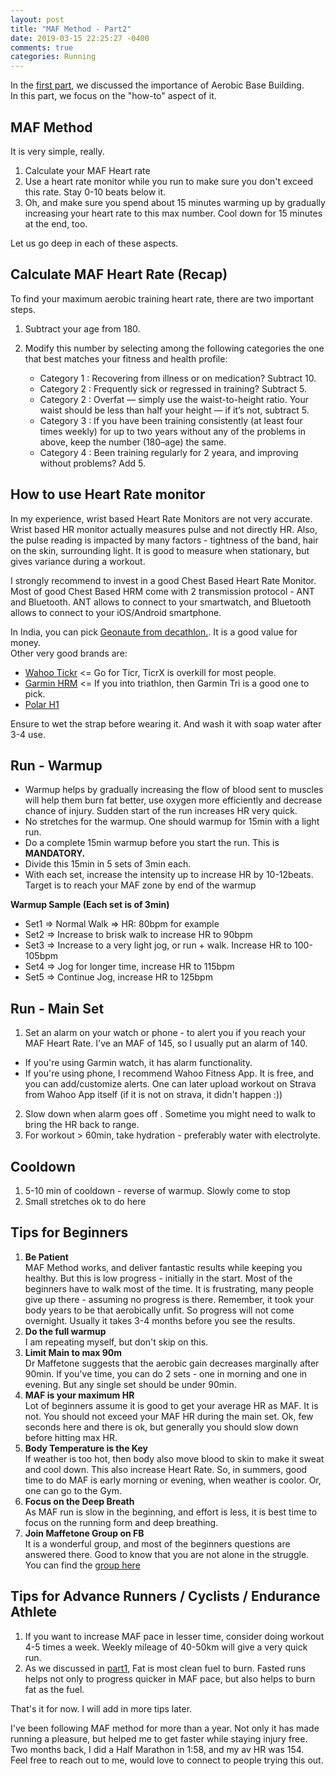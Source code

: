 ```yaml
---
layout: post
title: "MAF Method - Part2"
date: 2019-03-15 22:25:27 -0400
comments: true
categories: Running
---
```


In the [first part](http://rishisareen.com/running/maf-method-part1.html), we discussed the importance of Aerobic Base Building.  
In this part, we focus on the "how-to" aspect of it. 
<!--more-->

## MAF Method
It is very simple, really.  
1. Calculate your MAF Heart rate  
2. Use a heart rate monitor while you run to make sure you don't exceed this rate. Stay 0-10 beats below it.  
3. Oh, and make sure you spend about 15 minutes warming up by gradually increasing your heart rate to this max number. Cool down for 15 minutes at the end, too.  

Let us go deep in each of these aspects. 


## Calculate MAF Heart Rate (Recap)  

To find your maximum aerobic training heart rate, there are two important steps.  

1. Subtract your age from 180.
2. Modify this number by selecting among the following categories the one that best matches your fitness and health profile:  

    - Category 1 : Recovering from illness or on medication? Subtract 10.  
    - Category 2 : Frequently sick or regressed in training? Subtract 5.  
    - Category 2 : Overfat — simply use the waist-to-height ratio. Your waist should be less than half your height — if it’s not, subtract 5.  
    - Category 3 : If you have been training consistently (at least four times weekly) for up to two years without any of the problems in above, keep the number (180–age) the same.  
    - Category 4 : Been training regularly for 2 yeara, and improving without problems? Add 5.  

## How to use Heart Rate monitor  
In my experience, wrist based Heart Rate Monitors are not very accurate. Wrist based HR monitor actually measures pulse and not directly HR. Also, the pulse reading is impacted by many factors - tightness of the band, hair on the skin, surrounding light. It is good to measure when stationary, but gives variance during a workout. 

I strongly recommend to invest in a good Chest Based Heart Rate Monitor.   
Most of good Chest Based HRM come with 2 transmission protocol - ANT and Bluetooth. ANT allows to connect to your smartwatch, and Bluetooth allows to connect to your iOS/Android smartphone.  

In India, you can pick [Geonaute from decathlon.](https://www.decathlon.in/p/8334795_dual-ant-bluetooth-smart-heart-rate-monitor-strap.html). It is a good value for money.  
Other very good brands are:    

* [Wahoo Tickr](https://www.wahoofitness.com/devices/heart-rate-monitors/wahoo-tickr-heart-rate-strap) <= Go for Ticr, TicrX is overkill for most people.    
* [Garmin HRM](https://buy.garmin.com/en-US/US/p/pn/010-12883-00) <= If you into triathlon, then Garmin Tri is a good one to pick. 
* [Polar H1](https://www.polar.com/en/products/accessories/H1_heart_rate_sensor)  

Ensure to wet the strap before wearing it. And wash it with soap water after 3-4 use.  

## Run - Warmup  

- Warmup helps by gradually increasing the flow of blood sent to muscles will help them burn fat better, use oxygen more efficiently and decrease chance of injury. Sudden start of the run increases HR very quick.  
- No stretches for the warmup. One should warmup for 15min with a light run.  
- Do a complete 15min warmup before you start the run. This is **MANDATORY.**  
- Divide this 15min in 5 sets of 3min each.  
- With each set, increase the intensity up to increase HR by 10-12beats. Target is to reach your MAF zone by end of the warmup  
  
**Warmup Sample (Each set is of 3min)**  

- Set1 => Normal Walk => HR: 80bpm for example    
- Set2 => Increase to brisk walk to increase HR to 90bpm    
- Set3 => Increase to a very light jog, or run + walk. Increase HR to 100-105bpm    
- Set4 => Jog for longer time, increase HR to 115bpm    
- Set5 => Continue Jog, increase HR to 125bpm  

## Run - Main Set  

1. Set an alarm on your watch or phone - to alert you if you reach your MAF Heart Rate. I've an MAF of 145, so I usually put an alarm of 140.  

- If you're using Garmin watch, it has alarm functionality.  
- If you're using phone, I recommend Wahoo Fitness App. It is free, and you can add/customize alerts. One can later upload workout on Strava from Wahoo App itself (if it is not on strava, it didn't happen :))  
2. Slow down when alarm goes off . Sometime you might need to walk to bring the HR back to range.  
3. For workout > 60min, take hydration - preferably water with electrolyte.  

## Cooldown  

1. 5-10 min of cooldown - reverse of warmup. Slowly come to stop  
2. Small stretches ok to do here  


## Tips for Beginners
1. **Be Patient**   
MAF Method works, and deliver fantastic results while keeping you healthy. But this is low progress - initially in the start. Most of the beginners have to walk most of the time. It is frustrating, many people give up there - assuming no progress is there. Remember, it took your body years to be that aerobically unfit. So progress will not come overnight. Usually it takes 3-4 months before you see the results.  
2. **Do the full warmup**  
I am repeating myself, but don't skip on this.  
3. **Limit Main to max 90m**   
Dr Maffetone suggests that the aerobic gain decreases marginally after 90min. If you've time, you can do 2 sets - one in morning and one in evening. But any single set should be under 90min.   
4. **MAF is your maximum HR**  
Lot of beginners assume it is good to get your average HR as MAF. It is not. You should not exceed your MAF HR during the main set. Ok, few seconds here and there is ok, but generally you should slow down before hitting max HR.  
5. **Body Temperature is the Key**  
If weather is too hot, then body also move blood to skin to make it sweat and cool down. This also increase Heart Rate. So, in summers, good time to do MAF is early morning or evening, when weather is coolor. Or, one can go to the Gym.    
6. **Focus on the Deep Breath**  
As MAF run is slow in the beginning, and effort is less, it is best time to focus on the running form and deep breathing.  
7. **Join Maffetone Group on FB**  
It is a wonderful group, and most of the beginners questions are answered there. Good to know that you are not alone in the struggle. You can find the [group here](https://www.facebook.com/groups/1452390158396719/)

## Tips for Advance Runners / Cyclists / Endurance Athlete
1. If you want to increase MAF pace in lesser time, consider doing workout 4-5 times a week. Weekly mileage of 40-50km will give a very quick run.   
2. As we discussed in [part1](http://rishisareen.com/running/maf-method-part1.html), Fat is most clean fuel to burn. Fasted runs helps not only to progress quicker in MAF pace, but also helps to burn fat as the fuel.  
  
That's it for now. I will add in more tips later.  
  
I've been following MAF method for more than a year. Not only it has made running a pleasure, but helped me to get faster while staying injury free. Two months back, I did a Half Marathon in 1:58, and my av HR was 154.  
Feel free to reach out to me, would love to connect to people trying this out.  
